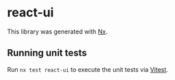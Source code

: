 # react-ui

This library was generated with [Nx](https://nx.dev).

## Running unit tests

Run `nx test react-ui` to execute the unit tests via [Vitest](https://vitest.dev/).
